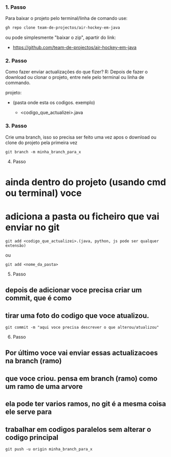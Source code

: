 
### 1. Passo 
Para baixar o projeto pelo terminal/linha de comando use:


```bash
gh repo clone team-de-projectos/air-hockey-em-java
```

ou pode simplesmente "baixar o zip", apartir do link:
- https://github.com/team-de-projectos/air-hockey-em-java

### 2. Passo
Como fazer enviar actualizações do que fizer?
R: Depois de fazer o download ou clonar o projeto, entre nele pelo 
terminal ou linha de commando.

projeto:
 - <src> (pasta onde esta os codigos. exemplo)
 	- <codigo_que_actualizei>.java



### 3. Passo
Crie uma branch, isso so precisa ser feito uma vez
apos o download ou clone do projeto pela primeira vez
```
git branch -m minha_branch_para_x
```

4. Passo
# ainda dentro do projeto (usando cmd ou terminal) voce 
# adiciona a pasta ou ficheiro que vai enviar no git
```
git add <codigo_que_actualizei>.(java, python, js pode ser qualquer extensão)
```
ou 
```
git add <nome_da_pasta>
```

5. Passo
## depois de adicionar voce precisa criar um commit, que é como
## tirar uma foto do codigo que voce atualizou.
```git commit -m "aqui voce precisa descrever o que alterou/atualizou"```

6. Passo
## Por último voce vai enviar essas actualizacoes na branch (ramo)
## que voce criou. pensa em branch (ramo) como um ramo de uma arvore
## ela pode ter varios ramos, no git é a mesma coisa ele serve para
## trabalhar em codigos paralelos sem alterar o codigo principal
```git push -u origin minha_branch_para_x```




